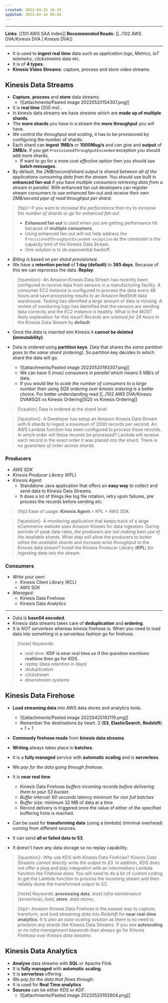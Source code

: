 ```yaml
---
created: 2022-04-25 16:24
updated: 2023-02-16 09:44
---
```

---
**Links**: [[101 AWS SAA Index]]
**Recommended Reads**: [[../102 AWS DVA/Kinesis DVA | Kinesis DVA]]

---

- It is used to **ingest real time** data such as *application logs*, *Metrics*, *IoT telemetry*, *clickstreams* data etc.
- It is of **4 types**.
-  **Kinesis Video Streams**: capture, process and store video streams.

## Kinesis Data Streams
- **Capture**, **process** and **store** data streams.
	- ![[attachments/Pasted image 20220520154307.png]]
- It is **real time** (200 ms) .
- In kinesis data streams we have *streams* which are **made up of multiple shards**.
- The **more shards** you have in a stream the **more throughput** you will have. 
- *We control the throughput and scaling*, it has to be provisioned by configuring the number of shards.
- Each shard can **ingest** **1MB/s** or **1000Msg/s** and can give and **output** of **2MB/s**. If you get `ProvisionedThroughputExceeded` exception you should add more shards.
	- If want to go for a more *cost effective option* then you should use **batch messages**.
- By default, the *2MB/second/shard output* is *shared between all of the applications consuming data from the stream*. You should use built in **enhanced fan-out** if you have *multiple consumers retrieving data from a stream in parallel*. With enhanced fan out developers can register stream consumers to use enhanced fan-out and *receive their own 2MB/second pipe of read throughput per shard*.

> [!tip]+ If you want to *increase the performance* then try to *increase the number of shards* or go for *enhanced fan out*. 
> - **Enhanced fan out** is used when you are getting performance hit because of **multiple consumers**. 
> - Using enhanced fan-out will not help address the `ProvisionedThroughputExceeded exception` as the constraint is the capacity limit of the Kinesis Data Stream.
> - One solution is to do exponential backoff.

- *Billing* is based on *per shard provisioned*.
- We have a **retention period** of **1 day (default)** to **365 days**. Because of this we can reprocess the data. **Replay**.

> [!question]- An Amazon Kinesis Data Stream has recently been configured to receive data from sensors in a manufacturing facility. A consumer EC2 instance is configured to process the data every 48 hours and save processing results to an Amazon RedShift data warehouse. Testing has identified a large amount of data is missing. A review of monitoring logs has identified that the sensors are sending data correctly and the EC2 instance is healthy. What is the MOST likely explanation for this issue?
> *Records are retained for 24 hours* in the Kinesis Data Stream by **default**.

-  Once the *data* is *inserted* into Kinesis it **cannot be deleted (immutability)**.

- Data is ordered using **partition keys**. Data that shares the *same partition goes to the same shard (ordering)*. So partition key decides to which shard the data will go.
	- ![[attachments/Pasted image 20220520193307.png]]
	- We can have *5 (max) consumers in parallel* which means 5 MB/s of data.
	- If you would like to *scale the number of consumers to a large number* then using *SQS ordering over kinesis ordering* is a better choice. For better understanding read [[../102 AWS DVA/Kinesis DVA#SQS vs Kinesis Ordering|SQS vs Kinesis Ordering]]

> [!caution] Data is ordered at the shard level

> [!question]- A Developer has setup an Amazon Kinesis Data Stream with 6 shards to ingest a maximum of 2000 records per second. An AWS Lambda function has been configured to process these records. In which order will these records be processed?
> Lambda will receive each record in the exact order it was placed into the shard. There is *no guarantee of order across shards*.

### Producers
- *AWS SDK*
- *Kinesis Producer Library* (KPL)
- *Kinesis Agent*:
	- Standalone Java application that offers an **easy way** to collect and send data to Kinesis Data Streams.
	- It does a lot of things like log file rotation, retry upon failures, pre process the records before sending etc. 

> [!tip] Ease of usage: **Kinesis Agent** > KPL > AWS SDK.

> [!question]- A monitoring application that keeps track of a large eCommerce website uses Amazon Kinesis for data ingestion. During periods of peak data rates, *the producers are not making best use of the available shards*.   What step will allow the producers to *better utilise the available shards* and increase *write throughput* to the Kinesis data stream?
> Install the Kinesis Producer Library (**KPL**) *for ingesting data* into the stream.

### Consumers
- *Write your own*: 
	- Kinesis Client Library (KCL) 
	- AWS SDK
- *Managed*: 
	- Kinesis Data Firehose 
	- Kinesis Data Analytics

---
- Data is **base64 encoded**.
- Kinesis data streams takes care of **deduplication** and **ordering**.
- It is *NOT serverless* whereas kinesis firehose is. When you need to load data into something in a serverless fashion go for firehose.

> [!note] Keywords: 
> - *real-time*: **KDF is near real time so if the question mentions realtime then go for KDS**.
> - *replay* (data retention in days)
> - *deduplication*
> - *clickstream*
> - *downstream systems*

## Kinesis Data Firehose
- **Load streaming data** into AWS data stores and analytics tools.
	- ![[attachments/Pasted image 20220425192119.png]]
	- Remember the destinations by heart. *3* (**S3**, **ElasticSearch**, **Redshift**) + *1* + *1*

- **Commonly firehose reads** from **kinesis data streams**.
- **Writing** always takes place in **batches**.
- It is a **fully managed** service with **automatic scaling** and is **serverless**.
- We *pay for the data going through firehose*.
- It is **near real time**
	- Kinesis Data Firehose *buffers incoming records before delivering them to your S3 bucket*.
	- *Buffer interval*: *60 seconds* latency minimum for *non full batches*
	- *Buffer size*:  minimum 32 MB of data at a time
	- Record delivery is triggered once the value of either of the specified buffering hints is reached.

- Can be used for **transforming data** (using a *lambda*) (minimal overhead) coming from different sources.
- It can send **all or failed data to S3**.
- It doesn't have any data storage so no replay capability.

> [!question]- Why use KDS with Kinesis Data Firehose?
> *Kinesis Data Streams cannot directly write the output to S3*. In addition, KDS does not offer a plug and play integration with an intermediary Lambda function like Firehose does. You will need to do a lot of custom coding to get the Lambda function to process the incoming stream and then reliably dump the transformed output to S3.

> [!note] Keywords: **processing data**, *least infra maintenance (serverless)*, *load*, **store**, *data stores*.

> [!tip]+ Amazon Kinesis Data Firehose is the easiest way to capture, transform, and *load streaming data into Redshift* for **near real-time analytics**. It is also an *auto-scaling solution* as there is no need to provision any shards like Kinesis Data Streams.
> If you see **autoscaling** or *no infra management* keywords then always go for *Kinesis Firehose over Kinesis data streams*.

## Kinesis Data Analytics
- **Analyse** data streams with **SQL** or Apache Flink
- It is **fully managed** with **automatic scaling**.
- It is **serverless** offering.
- We *pay for the data that flows through*.
- It is used for **Real Time analytics**
- **Sources** can be either *KDS* or *KDF*.
	- ![[attachments/Pasted image 20220520192604.png]]
